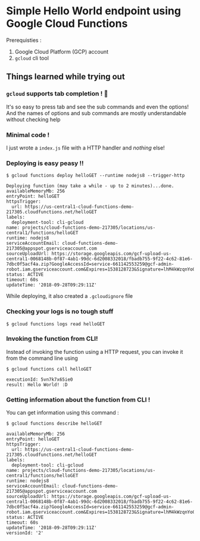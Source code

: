 # Simple Hello World endpoint using Google Cloud Functions

Prerequisties : 
1. Google Cloud Platform (GCP) account
2. `gcloud` cli tool

## Things learned while trying out

### `gcloud` supports tab completion ! 🎉

It's so easy to press tab and see the sub commands and even the options! And the names of options and sub commands are mostly understandable without checking help

### Minimal code !

I just wrote a `index.js` file with a HTTP handler and *nothing* else! 

### Deploying is easy peasy !!

```
$ gcloud functions deploy helloGET --runtime nodejs8 --trigger-http

Deploying function (may take a while - up to 2 minutes)...done.
availableMemoryMb: 256
entryPoint: helloGET
httpsTrigger:
  url: https://us-central1-cloud-functions-demo-217305.cloudfunctions.net/helloGET
labels:
  deployment-tool: cli-gcloud
name: projects/cloud-functions-demo-217305/locations/us-central1/functions/helloGET
runtime: nodejs8
serviceAccountEmail: cloud-functions-demo-217305@appspot.gserviceaccount.com
sourceUploadUrl: https://storage.googleapis.com/gcf-upload-us-central1-0068148b-0f87-4ab1-99dc-6d2008332018/fbadb755-9f22-4c62-81e6-7dbc0f5acf4a.zip?GoogleAccessId=service-661142553259@gcf-admin-robot.iam.gserviceaccount.com&Expires=1538128723&Signature=lhM4kWzqnYo0Fh4rPloqmdGZIHZ52YhHosoaV6nPh5xc5a%2B1JMqla%2FT8LaHfiEoZyF7Kyx8%2BIZKHs2McdQ14i%2BQ2rg%2FyXV9xnobdnHh5z8dIX5n8lQBtBVyeX2f1qctoB3Q2g8H2Sy9ld0w%2BcL%2FlV9CAuSsNr1WAokIFS3yqV5MpyZDAqw7poJFL5%2F6SbmckgEdSzFHSrVM02ba3seiXXo%2B%2FfYhSRzFh3m%2BkWyD%2Bff1CLS63bXdgQZarKothl9mblUAqdhe2%2FOLduAs7M%2BqdWVacNWWcg%2FZvgolzd8OpPfAq7g9bfh5B87RM44bNVlrV1xcovOp48lk05etmLDxp0A%3D%3D
status: ACTIVE
timeout: 60s
updateTime: '2018-09-28T09:29:11Z'
```

While deploying, it also created a `.gcloudignore` file

### Checking your logs is no tough stuff

```
$ gcloud functions logs read helloGET
```

### Invoking the function from CLI!

Instead of invoking the function using a HTTP request, you can invoke it from the command line using 

```
$ gcloud functions call helloGET

executionId: 5vn7k7x65ie0
result: Hello World! :D
```

### Getting information about the function from CLI !

You can get information using this command :

```
$ gcloud functions describe helloGET

availableMemoryMb: 256
entryPoint: helloGET
httpsTrigger:
  url: https://us-central1-cloud-functions-demo-217305.cloudfunctions.net/helloGET
labels:
  deployment-tool: cli-gcloud
name: projects/cloud-functions-demo-217305/locations/us-central1/functions/helloGET
runtime: nodejs8
serviceAccountEmail: cloud-functions-demo-217305@appspot.gserviceaccount.com
sourceUploadUrl: https://storage.googleapis.com/gcf-upload-us-central1-0068148b-0f87-4ab1-99dc-6d2008332018/fbadb755-9f22-4c62-81e6-7dbc0f5acf4a.zip?GoogleAccessId=service-661142553259@gcf-admin-robot.iam.gserviceaccount.com&Expires=1538128723&Signature=lhM4kWzqnYo0Fh4rPloqmdGZIHZ52YhHosoaV6nPh5xc5a%2B1JMqla%2FT8LaHfiEoZyF7Kyx8%2BIZKHs2McdQ14i%2BQ2rg%2FyXV9xnobdnHh5z8dIX5n8lQBtBVyeX2f1qctoB3Q2g8H2Sy9ld0w%2BcL%2FlV9CAuSsNr1WAokIFS3yqV5MpyZDAqw7poJFL5%2F6SbmckgEdSzFHSrVM02ba3seiXXo%2B%2FfYhSRzFh3m%2BkWyD%2Bff1CLS63bXdgQZarKothl9mblUAqdhe2%2FOLduAs7M%2BqdWVacNWWcg%2FZvgolzd8OpPfAq7g9bfh5B87RM44bNVlrV1xcovOp48lk05etmLDxp0A%3D%3D
status: ACTIVE
timeout: 60s
updateTime: '2018-09-28T09:29:11Z'
versionId: '2'
```
